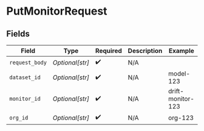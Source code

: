 # PutMonitorRequest


## Fields

| Field              | Type               | Required           | Description        | Example            |
| ------------------ | ------------------ | ------------------ | ------------------ | ------------------ |
| `request_body`     | *Optional[str]*    | :heavy_check_mark: | N/A                |                    |
| `dataset_id`       | *Optional[str]*    | :heavy_check_mark: | N/A                | model-123          |
| `monitor_id`       | *Optional[str]*    | :heavy_check_mark: | N/A                | drift-monitor-123  |
| `org_id`           | *Optional[str]*    | :heavy_check_mark: | N/A                | org-123            |